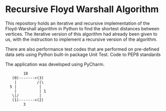# Recursive Floyd Warshall Algorithm


This repository holds an iterative and recursive implementation of the Floyd-Warshall algorithm in Python to find the shortest distances 
between vertices. The iterative version of this algorithm had already been given to us, with the instruction
to implement a recursive version of the algorithm.

There are also performance test codes that are performed on pre-defined data sets 
using Python built-in package Unit Test. Code to PEP8 standards

The application was developed using PyCharm.


            10
       (0)------->(3)
        |         /|\
      5 |          |
        |          | 1
       \|/         |
       (1)------->(2)
            3           
